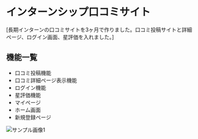 # インターンシップ口コミサイト

[長期インターンの口コミサイトを3ヶ月で作りました。口コミ投稿サイトと詳細ページ、ログイン画面、星評価を入れました。]

## 機能一覧

- 口コミ投稿機能
- 口コミ詳細ページ表示機能
- ログイン機能
- 星評価機能
- マイページ
- ホーム画面
- 新規登録ページ

![サンプル画像1]("C:\Users\taka0717\Downloads\page.png")

